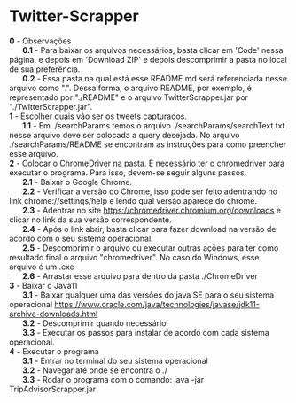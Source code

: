 # Twitter-Scrapper
**0** - Observações  
&nbsp;&nbsp;&nbsp;&nbsp;&nbsp;&nbsp;**0.1** - Para baixar os arquivos necessários, basta clicar em 'Code' nessa página, e depois em 'Download ZIP' e depois descomprimir a pasta no local de sua preferência.  
&nbsp;&nbsp;&nbsp;&nbsp;&nbsp;&nbsp;**0.2** - Essa pasta na qual está esse README.md será referenciada nesse arquivo como ".". Dessa forma, o arquivo README, por exemplo, é representado por "./README" e o arquivo TwitterScrapper.jar por "./TwitterScrapper.jar".  
**1** - Escolher quais vão ser os tweets capturados.  
&nbsp;&nbsp;&nbsp;&nbsp;&nbsp;&nbsp;**1.1** - Em ./searchParams temos o arquivo ./searchParams/searchText.txt nesse arquivo deve ser colocada a query desejada. No arquivo ./searchParams/README se encontram as instruções para como preencher esse arquivo.  
**2** - Colocar o ChromeDriver na pasta. É necessário ter o chromedriver para executar o programa. Para isso, devem-se seguir alguns passos.  
&nbsp;&nbsp;&nbsp;&nbsp;&nbsp;&nbsp;**2.1** - Baixar o Google Chrome.  
&nbsp;&nbsp;&nbsp;&nbsp;&nbsp;&nbsp;**2.2** - Verificar a versão do Chrome, isso pode ser feito adentrando no link chrome://settings/help e lendo qual versão aparece do chrome.  
&nbsp;&nbsp;&nbsp;&nbsp;&nbsp;&nbsp;**2.3** - Adentrar no site https://chromedriver.chromium.org/downloads e clicar no link da sua versão correspondente.  
&nbsp;&nbsp;&nbsp;&nbsp;&nbsp;&nbsp;**2.4** - Após o link abrir, basta clicar para fazer download na versão de acordo com o seu sistema operacional.  
&nbsp;&nbsp;&nbsp;&nbsp;&nbsp;&nbsp;**2.5** - Descomprimir o arquivo ou executar outras ações para ter como resultado final o arquivo "chromedriver". No caso do Windows, esse arquivo é um .exe  
&nbsp;&nbsp;&nbsp;&nbsp;&nbsp;&nbsp;**2.6** - Arrastar esse arquivo para dentro da pasta ./ChromeDriver  
**3** - Baixar o Java11  
&nbsp;&nbsp;&nbsp;&nbsp;&nbsp;&nbsp;**3.1** - Baixar qualquer uma das versões do java SE para o seu sistema operacional https://www.oracle.com/java/technologies/javase/jdk11-archive-downloads.html  
&nbsp;&nbsp;&nbsp;&nbsp;&nbsp;&nbsp;**3.2** - Descomprimir quando necessário.  
&nbsp;&nbsp;&nbsp;&nbsp;&nbsp;&nbsp;**3.3** - Executar os passos para instalar de acordo com cada sistema operacional.  
**4** - Executar o programa  
&nbsp;&nbsp;&nbsp;&nbsp;&nbsp;&nbsp;**3.1** - Entrar no terminal do seu sistema operacional  
&nbsp;&nbsp;&nbsp;&nbsp;&nbsp;&nbsp;**3.2** - Navegar até onde se encontra o ./  
&nbsp;&nbsp;&nbsp;&nbsp;&nbsp;&nbsp;**3.3** - Rodar o programa com o comando: java -jar TripAdvisorScrapper.jar  

